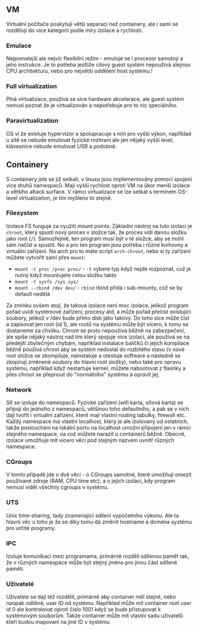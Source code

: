 
## VM
Virtuální počítače poskytují větší separaci než containery, ale i sami se rozdělují do více kategorií podle míry izolace a rychlosti.

### Emulace
Nejpomalejší ale nejvíc flexibilní režim - emuluje se i procesor samotný a jeho instrukce. Je to potřeba jestliže cílový guest systém nepoužívá stejnou CPU architekturu, nebo pro největší oddělení host systému.!

### Full virtualization
Plná virtualizace, používá se sice hardware akcelerace, ale guest systém nemusí poznat že je virtualizován a nepotřebuje pro to nic speciálního.

### Paravirtualization
OS ví že existuje hypervizor a spolupracuje s ním pro vyšší výkon, například u sítě se nebude emulovat fyzické rozhraní ale jen nějaký vyšší level, klávesnice nebude emulovat USB a podobně.

## Containery
S containery jste se již setkali, v linuxu jsou implementovány pomocí spojení více druhů namespaců.
Mají vyšší rychlost oproti VM na úkor menší izolace a většího attack surface.
V rámci virtualizace se lze setkat s termínem OS-level virtualization, je tím myšleno to stejné.

### Filesystem
Izolace FS funguje za využití mount points. Základní nástroj na tuto izolaci je `chroot`, který spustí nový proces v složce tak, že proces vidí danou složku jako root (`/`). Samozřejmě, ten program musí být v té složce, aby se mohl sám načíst a spustit.
No a pro ten program jsou potřeba i různé knihovny a virtuální zařízení.
Na arch pro to máte script `arch-chroot`, nebo si ty zařízení můžete vytvořit sami přes `mount`:
- `mount -t proc /proc proc/`  - `-t` vybere typ když nejde rozpoznat, což je nutný když mountujete celou složku takto
- `mount -t sysfs /sys sys/`
- `mount --rbind /dev dev/` - `rbind` rbind přidá i sub-mounty, což se by default nedělá

Za zmínku ovšem stojí, že taková izolace není moc izolace, jelikož program pořád uvidí systémové zařízení, procesy atd, a může pořád přečíst existující soubory, jelikož v /dev bude přímo disk jako takový. Do toho sice může číst a zapisovat jen root (id 1), ale rootů na systému může být vícero, k tomu se dostaneme za chvilku.
Chroot se proto nepoužívá běžně na zabezpečení, ale spíše nějaký nástroj nad tím který spojuje více izolací, ale používá se na předejití zbytečným chybám, například instalace balíčků či jejich kompilace běžně používá chroot aby se systém nedostal do rozbitého stavu (v nové root složce se zkompiluje, nainstaluje a otestuje software a následně se zkopírují změnené soubory do hlavní root složky), nebo také pro opravu systému, například když nestartuje kernel, můžete nabootovat z flashky a přes chroot se přepnout do "normálního" systému a opravit jej.

### Network
Síť se izoluje do namespaců. Fyzické zařízení (wifi karta, síťová karta) se připojí do jednoho z namespaců, většinou toho defaultního, a pak se v nich dají tvořit i virtuální zařízení, které mají vlastní routing tabulky, firewall etc. Každý namespace má vlastní localhost, který je ale izolovaný od ostatních, takže poslouchání na lokální portu na localhost umožní připojení jen v rámci stejného namespace, na což můžete narazit u containerů běžně. Obecně, izolace umožňuje mít vícero věcí pod stejným názvem uvnitř různých namespace.

### CGroups
V tomto případě jde o dvě věci - o CGroups samotné, které umožňují omezit používané zdroje (RAM, CPU time etc), a o jejich izolaci, kdy program nemusí vidět všechny cgroups v systému.

### UTS
Unix time-sharing, tady znamenající sdílení vypočetního výkonu.
Ale ta hlavní věc u toho je že se díky tomu dá změnit hostname a doména systému pro určité programy.

### IPC
Izoluje komunikaci mezi programama, primárně rozdělí sdílenou paměť tak, že v různých namespace může být stejný jméno pro jinou část sdílené paměti.

### Uživatelé
Uživatele se dají též rozdělit, primárně aby container měl stejné, nebo naopak odlišné, user ID od systému.
Například může mít container root user id 0 ale kontrolovat oproti číslo 1001 když se bude přistupovat k systémovým souborům. Takže container může mít vlastní sadu uživatelů kteří budou mapovaní na jiné ID v systému.